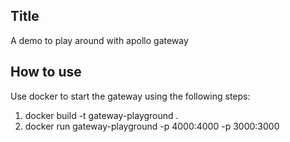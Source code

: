 ## Title

A demo to play around with apollo gateway

## How to use

Use docker to start the gateway using the following steps:
1. docker build -t gateway-playground .
2. docker run gateway-playground -p 4000:4000 -p 3000:3000

